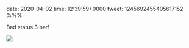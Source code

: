 date: 2020-04-02
time: 12:39:59+0000
tweet: 1245692455405617152
%%%

Bad status 3 bar!

![](EUmWrtxXQAARTjH.jpg)

